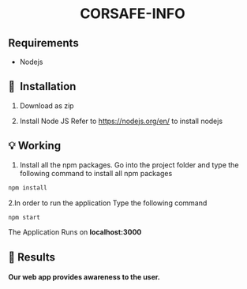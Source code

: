 <h1 align="center">CORSAFE-INFO</h1>

## Requirements
- Nodejs

## 🚀&nbsp; Installation
1. Download as zip

2. Install Node JS
Refer to https://nodejs.org/en/ to install nodejs

## :bulb: Working

1. Install all the npm packages. Go into the project folder and type the following command to install all npm packages

```bash
npm install
```

2.In order to run the application Type the following command

```bash
npm start
```

The Application Runs on **localhost:3000**

## :key: Results

#### Our web app provides awareness to the user.
